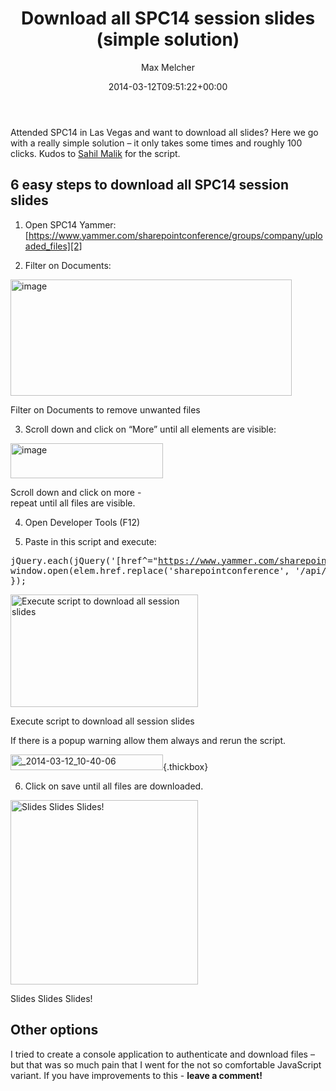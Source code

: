 ﻿---
title: Download all SPC14 session slides (simple solution)
author: Max Melcher
aliases:
   - "/post/2014-03-12-spc14-download-session-slides-simple-solution/"
2014: "03"
type: post
date: 2014-03-12T09:51:22+00:00
url: /2014/03/spc14-download-session-slides-simple-solution/
yourls_shorturl:
  - http://melcher.it/s/2i
categories:
  - Conference

---
Attended SPC14 in Las Vegas and want to download all slides? Here we go with a really simple solution – it only takes some times and roughly 100 clicks. Kudos to [Sahil Malik][1] for the script.

## 6 easy steps to download all SPC14 session slides

1. Open SPC14 Yammer: [https://www.yammer.com/sharepointconference/groups/company/uploaded_files][2]

2. Filter on Documents:

<div style="width: 460px" class="wp-caption alignnone">
  <a class="thickbox" href="http://melcher.it/wp-content/uploads/image32.png"><img style="background-image: none; padding-top: 0px; padding-left: 0px; display: inline; padding-right: 0px; border: 0px;" title="image" alt="image" src="http://melcher.it/wp-content/uploads/image_thumb32.png" width="450" height="186" border="0" /></a>
  
  <p class="wp-caption-text">
    Filter on Documents to remove unwanted files
  </p>
</div>

3. Scroll down and click on “More” until all elements are visible:

<div style="width: 254px" class="wp-caption alignnone">
  <a class="thickbox" href="http://melcher.it/wp-content/uploads/image33.png"><img style="background-image: none; padding-top: 0px; padding-left: 0px; display: inline; padding-right: 0px; border: 0px;" title="image" alt="image" src="http://melcher.it/wp-content/uploads/image_thumb33.png" width="244" height="56" border="0" /></a>
  
  <p class="wp-caption-text">
    Scroll down and click on more - repeat until all files are visible.
  </p>
</div>

4. Open Developer Tools (F12)

5. Paste in this script and execute:

<pre lang="javascript">jQuery.each(jQuery('[href^="<a href="https://www.yammer.com/sharepointconference/uploaded_files/&quot;]')">https://www.yammer.com/sharepointconference/uploaded_files/"]')</a>, function (index, elem) {
window.open(elem.href.replace('sharepointconference', '/api/v1') + '/download');
});</pre>

<div id="attachment_1471" style="width: 310px" class="wp-caption alignnone">
  <a href="http://melcher.it/wp-content/uploads/2014-03-12_10-39-47.png"><img data-attachment-id="1471" data-permalink="https://melcher.it/2014/03/spc14-download-session-slides-simple-solution/_2014-03-12_10-39-47/" data-orig-file="https://melcher.it/wp-content/uploads/2014-03-12_10-39-47.png" data-orig-size="1680,1012" data-comments-opened="1" data-image-meta="{&quot;aperture&quot;:&quot;0&quot;,&quot;credit&quot;:&quot;&quot;,&quot;camera&quot;:&quot;&quot;,&quot;caption&quot;:&quot;&quot;,&quot;created_timestamp&quot;:&quot;0&quot;,&quot;copyright&quot;:&quot;&quot;,&quot;focal_length&quot;:&quot;0&quot;,&quot;iso&quot;:&quot;0&quot;,&quot;shutter_speed&quot;:&quot;0&quot;,&quot;title&quot;:&quot;&quot;}" data-image-title="Execute script to download all session slides" data-image-description="" data-medium-file="https://melcher.it/wp-content/uploads/2014-03-12_10-39-47-300x180.png" data-large-file="https://melcher.it/wp-content/uploads/2014-03-12_10-39-47-1024x616.png" class="size-medium wp-image-1471" alt="Execute script to download all session slides" src="http://melcher.it/wp-content/uploads/2014-03-12_10-39-47-300x180.png" width="300" height="180" srcset="https://melcher.it/wp-content/uploads/2014-03-12_10-39-47-300x180.png 300w, https://melcher.it/wp-content/uploads/2014-03-12_10-39-47-1024x616.png 1024w, https://melcher.it/wp-content/uploads/2014-03-12_10-39-47-930x560.png 930w, https://melcher.it/wp-content/uploads/2014-03-12_10-39-47-765x460.png 765w" sizes="(max-width: 300px) 100vw, 300px" /></a>
  
  <p class="wp-caption-text">
    Execute script to download all session slides
  </p>
</div>

If there is a popup warning allow them always and rerun the script.
  
[<img style="background-image: none; padding-top: 0px; padding-left: 0px; display: inline; padding-right: 0px; border: 0px;" title="_2014-03-12_10-40-06" alt="_2014-03-12_10-40-06" src="http://melcher.it/wp-content/uploads/2014-03-12_10-40-06_thumb.png" width="244" height="25" border="0" />][3]{.thickbox}

6. Click on save until all files are downloaded.

<div id="attachment_1472" style="width: 310px" class="wp-caption alignnone">
  <a href="http://melcher.it/wp-content/uploads/Downloads_2014-03-12_11-02-33.png"><img data-attachment-id="1472" data-permalink="https://melcher.it/2014/03/spc14-download-session-slides-simple-solution/downloads_2014-03-12_11-02-33/" data-orig-file="https://melcher.it/wp-content/uploads/Downloads_2014-03-12_11-02-33.png" data-orig-size="1024,1010" data-comments-opened="1" data-image-meta="{&quot;aperture&quot;:&quot;0&quot;,&quot;credit&quot;:&quot;&quot;,&quot;camera&quot;:&quot;&quot;,&quot;caption&quot;:&quot;&quot;,&quot;created_timestamp&quot;:&quot;0&quot;,&quot;copyright&quot;:&quot;&quot;,&quot;focal_length&quot;:&quot;0&quot;,&quot;iso&quot;:&quot;0&quot;,&quot;shutter_speed&quot;:&quot;0&quot;,&quot;title&quot;:&quot;&quot;}" data-image-title="Downloads" data-image-description="" data-medium-file="https://melcher.it/wp-content/uploads/Downloads_2014-03-12_11-02-33-300x295.png" data-large-file="https://melcher.it/wp-content/uploads/Downloads_2014-03-12_11-02-33.png" class="size-medium wp-image-1472" alt="Slides Slides Slides!" src="http://melcher.it/wp-content/uploads/Downloads_2014-03-12_11-02-33-300x295.png" width="300" height="295" srcset="https://melcher.it/wp-content/uploads/Downloads_2014-03-12_11-02-33-300x295.png 300w, https://melcher.it/wp-content/uploads/Downloads_2014-03-12_11-02-33-80x80.png 80w, https://melcher.it/wp-content/uploads/Downloads_2014-03-12_11-02-33-36x36.png 36w, https://melcher.it/wp-content/uploads/Downloads_2014-03-12_11-02-33-930x917.png 930w, https://melcher.it/wp-content/uploads/Downloads_2014-03-12_11-02-33-765x754.png 765w, https://melcher.it/wp-content/uploads/Downloads_2014-03-12_11-02-33.png 1024w" sizes="(max-width: 300px) 100vw, 300px" /></a>
  
  <p class="wp-caption-text">
    Slides Slides Slides!
  </p>
</div>

## Other options

I tried to create a console application to authenticate and download files – but that was so much pain that I went for the not so comfortable JavaScript variant. If you have improvements to this - **leave a comment!**

 [1]: http://blah.winsmarts.com/2014-3-Download_Multiple_Files_from_Yammer_-_easily.aspx
 [2]: https://www.yammer.com/sharepointconference/groups/company/uploaded_files "https://www.yammer.com/sharepointconference/groups/company/uploaded_files"
 [3]: http://melcher.it/wp-content/uploads/2014-03-12_10-40-06.png
